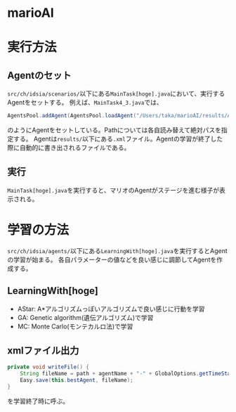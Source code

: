 # marioAI

# 実行方法

## Agentのセット
`src/ch/idsia/scenarios/`以下にある`MainTask[hoge].java`において、実行するAgentをセットする。
例えば、`MainTask4_3.java`では、
```java
AgentsPool.addAgent(AgentsPool.loadAgent("/Users/taka/marioAI/results/AStar-task4-3-clear-fire-2.xml", false));
```
のようにAgentをセットしている。Pathについては各自読み替えて絶対パスを指定する。
Agentは`results/`以下にある`.xml`ファイル。Agentの学習が終了した際に自動的に書き出されるファイルである。

## 実行
`MainTask[hoge].java`を実行すると、マリオのAgentがステージを進む様子が表示される。

# 学習の方法

`src/ch/idsia/agents/`以下にある`LearningWith[hoge].java`を実行するとAgentの学習が始まる。
各自パラメーターの値などを良い感じに調節してAgentを作成する。

## LearningWith[hoge]
- AStar: A*アルゴリズムっぽいアルゴリズムで良い感じに行動を学習
- GA: Genetic algorithm(遺伝アルゴリズム)で学習
- MC: Monte Carlo(モンテカルロ法)で学習

## xmlファイル出力
```java
private void writeFile() {
    String fileName = path + agentName + "-" + GlobalOptions.getTimeStamp() + ".xml";
    Easy.save(this.bestAgent, fileName);
}
```
を学習終了時に呼ぶ。
